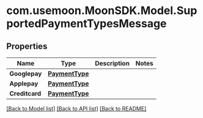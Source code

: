 # com.usemoon.MoonSDK.Model.SupportedPaymentTypesMessage

## Properties

| Name           | Type                              | Description | Notes |
| -------------- | --------------------------------- | ----------- | ----- |
| **Googlepay**  | [**PaymentType**](PaymentType.md) |             |       |
| **Applepay**   | [**PaymentType**](PaymentType.md) |             |       |
| **Creditcard** | [**PaymentType**](PaymentType.md) |             |       |

[\[Back to Model list\]](./#documentation-for-models) [\[Back to API list\]](./#documentation-for-api-endpoints) [\[Back to README\]](./)
